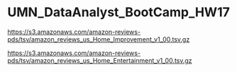 # UMN_DataAnalyst_BootCamp_HW17

https://s3.amazonaws.com/amazon-reviews-pds/tsv/amazon_reviews_us_Home_Improvement_v1_00.tsv.gz

https://s3.amazonaws.com/amazon-reviews-pds/tsv/amazon_reviews_us_Home_Entertainment_v1_00.tsv.gz